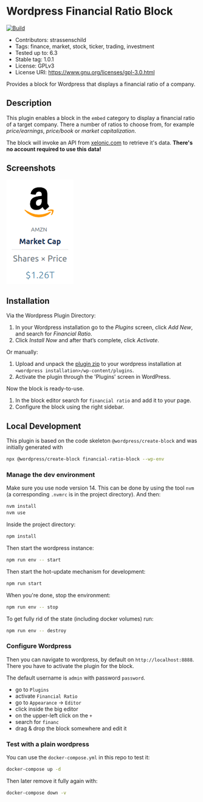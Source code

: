# Wordpress Financial Ratio Block

[![Build](https://github.com/xelonic/wordpress-financial-ratio-block/actions/workflows/build.yml/badge.svg)](https://github.com/xelonic/wordpress-financial-ratio-block/actions/workflows/build.yml)

* Contributors:      strassenschild
* Tags:              finance, market, stock, ticker, trading, investment
* Tested up to:      6.3
* Stable tag:        1.0.1
* License:           GPLv3
* License URI: https://www.gnu.org/licenses/gpl-3.0.html

Provides a block for Wordpress that displays a financial ratio of a company.

## Description

This plugin enables a block in the `embed` category to display a financial ratio of a target company. There a
number of ratios to choose from, for example *price/earnings*, *price/book* or *market capitalization*.

The block will invoke an API from <a href="https://xelonic.com" target="_blank">xelonic.com</a> to retrieve it's data.
**There's no account required to use this data!**

## Screenshots

![block screenshot](./assets/screenshot-1.png)

## Installation

Via the Wordpress Plugin Directory:
1. In your Wordpress installation go to the *Plugins* screen, click *Add New*, and search for *Financial Ratio*.
2. Click *Install Now* and after that’s complete, click *Activate*.

Or manually:
1. Upload and unpack the [plugin zip](https://github.com/xelonic/wordpress-financial-ratio-block/releases/download/v1.0.0/financial-ratio-block.zip)
   to your wordpress installation at `<wordpress installation>/wp-content/plugins`.
2. Activate the plugin through the 'Plugins' screen in WordPress.

Now the block is ready-to-use.

1. In the block editor search for `financial ratio` and add it to your page.
2. Configure the block using the right sidebar.

## Local Development

This plugin is based on the code skeleton `@wordpress/create-block` and was initially generated with

```bash
npx @wordpress/create-block financial-ratio-block --wp-env
```

### Manage the dev environment

Make sure you use node version 14. This can be done by using the tool `nvm` (a corresponding `.nvmrc`
is in the project directory). And then:

```bash
nvm install
nvm use
```

Inside the project directory:

```bash
npm install
```

Then start the wordpress instance:

```bash
npm run env -- start
```

Then start the hot-update mechanism for development:

```bash
npm run start
```

When you're done, stop the environment:

```bash
npm run env -- stop
```

To get fully rid of the state (including docker volumes) run:

```bash
npm run env -- destroy
```

### Configure Wordpress

Then you can navigate to wordpress, by default on `http://localhost:8888`. There you have to activate the plugin
for the block.

The default username is `admin` with password `password`.

* go to `Plugins`
* activate `Financial Ratio`
* go to `Appearance` -> `Editor`
* click inside the big editor
* on the upper-left click on the `+`
* search for `financ`
* drag & drop the block somewhere and edit it

### Test with a plain wordpress

You can use the `docker-compose.yml` in this repo to test it:

```bash
docker-compose up -d
```

Then later remove it fully again with:

```bash
docker-compose down -v
```
